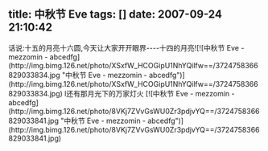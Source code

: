 title: 中秋节 Eve
tags: []
date: 2007-09-24 21:10:42
---

<p>话说:十五的月亮十六圆,今天让大家开开眼界----十四的月亮![![中秋节 Eve - mezzomin - abcedfg](http://img.bimg.126.net/photo/XSxfW_HCOGipU1NhYQilfw==/3724758366829033834.jpg "中秋节 Eve - mezzomin - abcedfg")](http://img.bimg.126.net/photo/XSxfW_HCOGipU1NhYQilfw==/3724758366829033834.jpg)
l还有那月光下的万家灯火
[![中秋节 Eve - mezzomin - abcedfg](http://img.bimg.126.net/photo/8VKj7ZVvGsWU0Zr3pdjvYQ==/3724758366829033841.jpg "中秋节 Eve - mezzomin - abcedfg")](http://img.bimg.126.net/photo/8VKj7ZVvGsWU0Zr3pdjvYQ==/3724758366829033841.jpg)

</p>